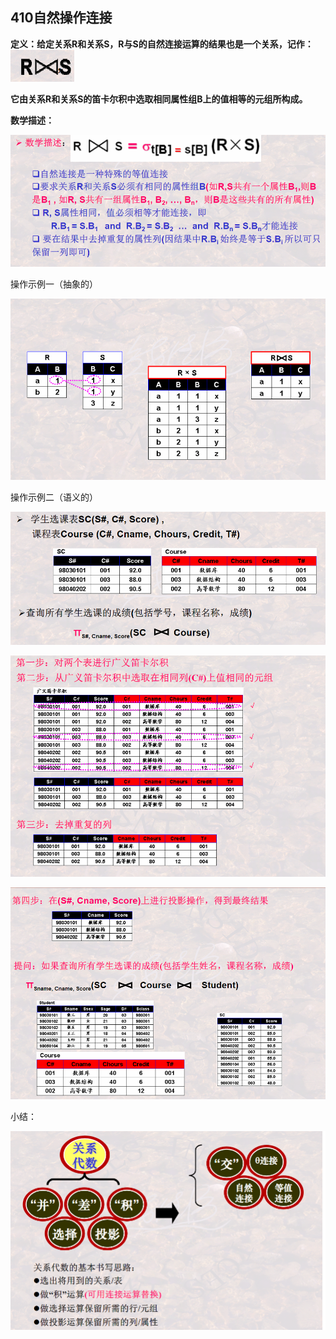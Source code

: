 ## 410自然操作连接

**定义：给定关系R和关系S，R与S的自然连接运算的结果也是一个关系，记作：![image-20201216171948914](410自然连接操作.assets/image-20201216171948914.png)**

**它由关系R和关系S的笛卡尔积中选取相同属性组B上的值相等的元组所构成。**

**数学描述：**

![image-20201216172112867](410自然连接操作.assets/image-20201216172112867.png)

操作示例一（抽象的）

![image-20201216172208697](410自然连接操作.assets/image-20201216172208697.png)

操作示例二（语义的）

![image-20201216172236408](410自然连接操作.assets/image-20201216172236408.png)

![image-20201216172254794](410自然连接操作.assets/image-20201216172254794.png)

![image-20201216172305011](410自然连接操作.assets/image-20201216172305011.png)

小结：

![image-20201216172332562](410自然连接操作.assets/image-20201216172332562.png)